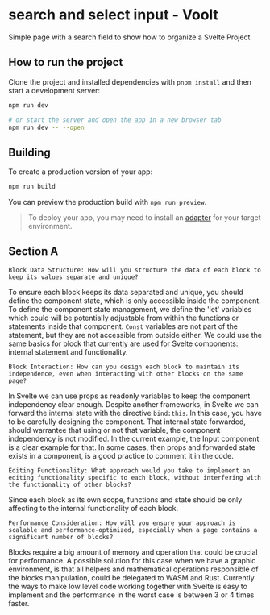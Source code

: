 # search and select input - Voolt

Simple page with a search field to show how to organize a Svelte Project

## How to run the project

Clone the project and installed dependencies with `pnpm install` and then start
a development server:

```bash
npm run dev

# or start the server and open the app in a new browser tab
npm run dev -- --open
```

## Building

To create a production version of your app:

```bash
npm run build
```

You can preview the production build with `npm run preview`.

> To deploy your app, you may need to install an
> [adapter](https://kit.svelte.dev/docs/adapters) for your target environment.

## Section A

`Block Data Structure: How will you structure the data of each block to keep its values separate and unique?`

To ensure each block keeps its data separated and unique, you should define the
component state, which is only accessible inside the component. To define the
component state management, we define the 'let' variables which could will be
potentially adjustable from within the functions or statements inside that
component. `Const` variables are not part of the statement, but they are not
accessible from outside either. We could use the same basics for block that
currently are used for Svelte components: internal statement and functionality.

`Block Interaction: How can you design each block to maintain its independence, even when interacting with other blocks on the same page?`

In Svelte we can use props as readonly variables to keep the component
independency clear enough. Despite another frameworks, in Svelte we can forward
the internal state with the directive `bind:this`. In this case, you have to be
carefully designing the component. That internal state forwarded, should
warrantee that using or not that variable, the component independency is not
modified. In the current example, the Input component is a clear example for
that. In some cases, then props and forwarded state exists in a component, is a
good practice to comment it in the code.

`Editing Functionality: What approach would you take to implement an editing functionality specific to each block, without interfering with the functionality of other blocks?`

Since each block as its own scope, functions and state should be only affecting
to the internal functionality of each block.

`Performance Consideration: How will you ensure your approach is scalable and performance-optimized, especially when a page contains a significant number of blocks?`

Blocks require a big amount of memory and operation that could be crucial for
performance. A possible solution for this case when we have a graphic
environment, is that all helpers and mathematical operations responsible of the
blocks manipulation, could be delegated to WASM and Rust. Currently the ways to
make low level code working together with Svelte is easy to implement and the
performance in the worst case is between 3 or 4 times faster.
